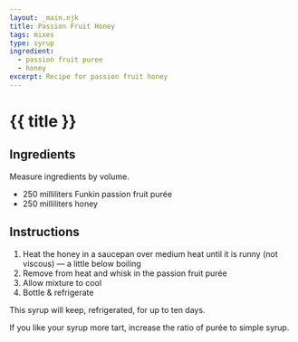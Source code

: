 ```yaml
---
layout: _main.njk
title: Passion Fruit Honey
tags: mixes
type: syrup
ingredient:
  - passion fruit puree
  - honey
excerpt: Recipe for passion fruit honey
---
```


<!-- markdownlint-disable MD025 -->
# {{ title }}
<!-- markdownlint-enable MD025 -->

## Ingredients

Measure ingredients by volume.

* 250 milliliters <span data-pagefind-filter="Ingredient">Funkin passion fruit purée</span>
* 250 milliliters <span data-pagefind-filter="Ingredient">honey</span>

## Instructions

1. Heat the honey in a saucepan over medium heat until it is runny (not viscous) — a little below boiling
2. Remove from heat and whisk in the passion fruit purée
3. Allow mixture to cool
4. Bottle & refrigerate

<tiki-callout type="note">

  This syrup will keep, refrigerated, for up to ten days.

</tiki-callout>

<tiki-callout type="tip">

  If you like your syrup more tart, increase the ratio of purée to simple syrup.

</tiki-callout>
